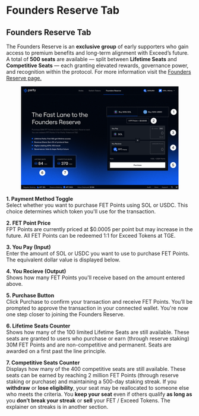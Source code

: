 # Founders Reserve Tab

## Founders Reserve Tab

The Founders Reserve is an **exclusive group** of early supporters who gain access to premium benefits and long-term alignment with Exceed’s future. A total of **500 seats** are available — split between **Lifetime Seats** and **Competitive Seats** — each granting elevated rewards, governance power, and recognition within the protocol. For more information visit the [Founders Reserve page.](../rewards-and-points-system/founders-reserve.md)

<figure><img src="../.gitbook/assets/Founders Reserve (2).png" alt=""><figcaption></figcaption></figure>

**1. Payment Method Toggle**\
Select whether you want to purchase FET Points using SOL or USDC. This choice determines which token you'll use for the transaction.

**2. FET Point Price**\
FPT Points are currently priced at $0.0005 per point but may increase in the future. All FET Points can be redeemed 1:1 for Exceed Tokens at TGE.

**3. You Pay (Input)**\
Enter the amount of SOL or USDC you want to use to purchase FET Points. The equivalent dollar value is displayed below.

**4. You Recieve (Output)**\
Shows how many FET Points you'll receive based on the amount entered above.

**5. Purchase Button**\
Click Purchase to confirm your transaction and receive FET Points. You’ll be prompted to approve the transaction in your connected wallet. You're now one step closer to joining the Founders Reserve.

**6. Lifetime Seats Counter**\
Shows how many of the 100 limited Lifetime Seats are still available. These seats are granted to users who purchase or earn (through reserve staking) 30M FET Points and are non-competitive and permanent. Seats are awarded on a first past the line principle.&#x20;

**7. Competitive Seats Counter**\
Displays how many of the 400 competitive seats are still available. These seats can be earned by reaching 2 million FET Points (through reserve staking or purchase) and maintaining a 500-day staking streak. If you **withdraw** or **lose eligibility**, your seat may be reallocated to someone else who meets the criteria. You **keep your seat** even if others qualify **as long as** you **don’t break your streak** or **sell** your FET / Exceed Tokens. The explainer on streaks is in another section.
